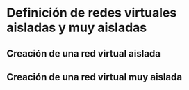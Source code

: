 # Definición de redes virtuales aisladas y muy aisladas

## Creación de una red virtual aislada

## Creación de una red virtual muy aislada